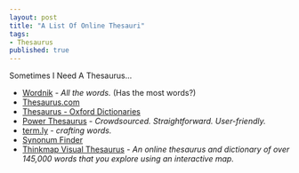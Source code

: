 ```yaml
---
layout: post
title: "A List Of Online Thesauri"
tags:
- Thesaurus
published: true
---
```

Sometimes I Need A Thesaurus...

* [Wordnik](https://www.wordnik.com/) - *All the words.* (Has the most words?)
* [Thesaurus.com](http://www.thesaurus.com/)
* [Thesaurus - Oxford Dictionaries](http://www.oxforddictionaries.com/thesaurus/)
* [Power Thesaurus](http://www.powerthesaurus.org/) - *Crowdsourced.
Straightforward. User-friendly.*
* [term.ly](http://term.ly/) - *crafting words.*
* [Synonum Finder](http://www.synonym-finder.com/)
* [Thinkmap Visual Thesaurus](http://www.visualthesaurus.com/) - *An online
thesaurus and dictionary of over 145,000 words that you explore using an interactive map.*
